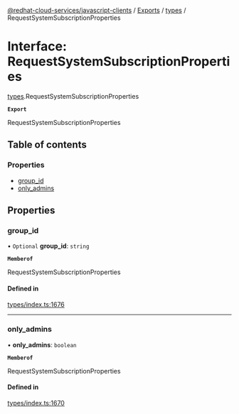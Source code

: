 [@redhat-cloud-services/javascript-clients](../README.md) / [Exports](../modules.md) / [types](../modules/types.md) / RequestSystemSubscriptionProperties

# Interface: RequestSystemSubscriptionProperties

[types](../modules/types.md).RequestSystemSubscriptionProperties

**`Export`**

RequestSystemSubscriptionProperties

## Table of contents

### Properties

- [group\_id](types.RequestSystemSubscriptionProperties.md#group_id)
- [only\_admins](types.RequestSystemSubscriptionProperties.md#only_admins)

## Properties

### group\_id

• `Optional` **group\_id**: `string`

**`Memberof`**

RequestSystemSubscriptionProperties

#### Defined in

[types/index.ts:1676](https://github.com/RedHatInsights/javascript-clients/blob/main/packages/integrations/types/index.ts#L1676)

___

### only\_admins

• **only\_admins**: `boolean`

**`Memberof`**

RequestSystemSubscriptionProperties

#### Defined in

[types/index.ts:1670](https://github.com/RedHatInsights/javascript-clients/blob/main/packages/integrations/types/index.ts#L1670)
